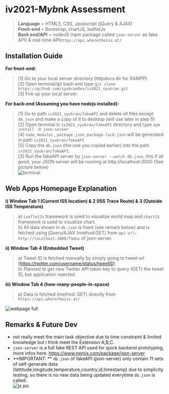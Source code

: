 # iv2021-M*yb*nk Assessment
> **Language** = HTML5, CSS, Javascript (jQuery & AJAX) <br />
> **Front-end** = Bootstrap, chartJS, leafletJs <br /> 
> **Back end/API** = nodeJS (npm package called `json-server` as fake API) & real-time API`https://api.wheretheiss.at/` <br /> 

## Installation Guide
**For front-end:** <br /> 
> [1] Go to your local server directory (httpdocs dir for XAMPP) <br /> 
> [2] Open terminal/git bash and type `git clone https://github.com/syukranDev/iv2021_syukran.git` <br /> 
> [3] Fire up your local server. <br /> 

**For back-end (Assuming you have nodejs installed):** <br /> 
> [1] Go to path `iv2021_syukran/fakeAPI` and delete all files except `db.json` and make a copy of it to desktop (will use later in step 5) <br />
> [2] Open terminal in `iv2021_syukran/fakeAPI` directory and type `npm install -D json-server` <br />
> [4] `node_modules` , `package.json`, `package-lock.json` will be generated in path `iv2021_syukran/fakeAPI` <br />
> [5] Copy the `db.json` (the one you copied earlier) into the path `iv2021_syukran/fakeAPI`. <br />
> [3] Run the fakeAPI server by `json-server --watch db.json`, this if all good, your JSON server will be running at http://localhost:3000 (See picture below) <br /> 
>![terminal](https://user-images.githubusercontent.com/51852197/144419980-2458bd7d-2970-4589-8fcb-82c0abb27474.PNG)



## Web Apps Homepage Explanation
**i) Window Tab 1 (Current ISS location) & 2 (ISS Trace Route) & 3 (Outside ISS Temperature)** <br />
> a) `LeafletJs` framework is used to visualize world map and `chartJS` framework is used to visualize chart. <br />
> b) All data shown in `db.json` is fixed (see remark below) and is fetched using jQuery/AJAX (method:GET) from `api-url: http://localhost:3000/Todos` of json-server. <br />

**ii) Window Tab 4 (Embedded Tweet)** <br />
> a) Tweet ID is fetched manually by simply going to tweet url (https://twitter.com/username/status/tweetID). <br />
> b) Planned to get new Twitter API token key to query (GET) the tweet ID, but application rejected. <br />

**iii) Window Tab 4 (how-many-people-in-space)**  <br />
> a) Data is fetched (method: GET) directly from `https://api.wheretheiss.at/` <br />

![webpage full](https://user-images.githubusercontent.com/51852197/144421024-c483d602-7249-4ef6-9b97-f4659d59397f.png)

## Remarks & Future Dev
- not really meet the main task objective due to time constraint & limited knowledge but i think meet the Extension A,B,C. <br />
- `json-server` is a full fake REST API used for quick backend prototyping,  more infos here: https://www.npmjs.com/package/json-server <br />
- **IMPORTANT: ** `db.json` of fakeAPI (json-server) only contain 11 sets of self-generate data (lattitude,longitude,temperature,country,id,timestamp) due to simplicity testing, so there is no new data being updated everytime `db.json` is called. <br />
![js pic](https://user-images.githubusercontent.com/51852197/144367245-cad431bb-6ad2-4091-8462-34f8130a9eb7.PNG) <br />




